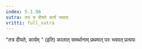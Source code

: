```yaml
---
index: 5.1.96
sutra: तत्र च दीयते कार्यं भववत्‌
vritti: full_sutra
---
```


"तत्र दीयते, कार्यम् " (इति) कालात् समर्थानाम् प्रथमात् परः भववत् प्रत्ययः 